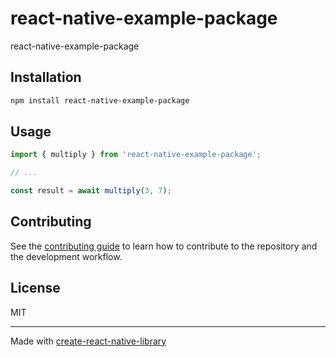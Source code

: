 # react-native-example-package

react-native-example-package

## Installation

```sh
npm install react-native-example-package
```

## Usage

```js
import { multiply } from 'react-native-example-package';

// ...

const result = await multiply(3, 7);
```

## Contributing

See the [contributing guide](CONTRIBUTING.md) to learn how to contribute to the repository and the development workflow.

## License

MIT

---

Made with [create-react-native-library](https://github.com/callstack/react-native-builder-bob)
